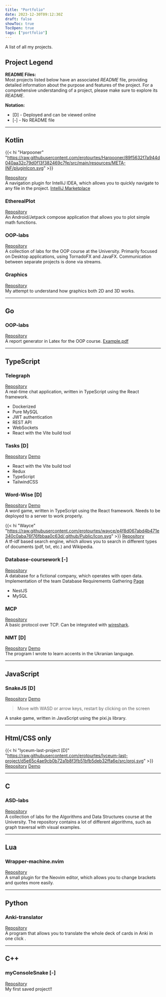 ```yaml
---
title: "Portfolio"
date: 2023-12-30T09:12:30Z
draft: false
showToc: true
TocOpen: true
tags: ["portfolio"]
---
```


A list of all my projects.

## Project Legend
**README Files:**  
Most projects listed below have an associated *README* file, 
providing detailed information about the purpose and features of the project.
For a comprehensive understanding of a project, please make sure to explore its *README*.


**Notation:**
- [D] - Deployed and can be viewed online
- [-] - No README file


---
## Kotlin
<!-- ### Harpooner -->
{{< hi "Harpooner" "https://raw.githubusercontent.com/erotourtes/Harpooner/89f5632f7a944d040aa32c79d0f13f382469c7fe/src/main/resources/META-INF/pluginIcon.svg" >}}

[Repository](https://github.com/erotourtes/Harpooner)  
A navigation plugin for IntelliJ IDEA, which allows you to quickly navigate to any file in the project.
[IntelliJ Marketplace](https://plugins.jetbrains.com/plugin/21796-harpooner)


### EtherealPlot
[Repository](https://github.com/erotourtes/EtherealPlot)  
An Android/Jetpack compose application that allows you to plot simple math functions.


### OOP-labs 
[Repository](https://github.com/erotourtes/OOP-labs)  
A collection of labs for the OOP course at the University.
Primarily focused on Desktop applications, using TornadoFX and JavaFX. 
Communication between separate projects is done via streams.


### Graphics
[Repository](https://github.com/erotourtes/Graphics)  
My attempt to understand how graphics both 2D and 3D works.


---
## Go
### OOP-labs 
[Repository](https://github.com/erotourtes/OOP-labs)  
A report generator in Latex for the OOP course.
[Example.pdf](https://github.com/erotourtes/OOP-labs/blob/main/lab6/report/main.pdf)


---
## TypeScript
### Telegraph
[Repository](https://github.com/erotourtes/Telegraph)  
A real-time chat application, written in TypeScript using the React framework.

- Dockerized
- Pure MySQL
- JWT authentication
- REST API
- WebSockets
- React with the Vite build tool


### Tasks [D]
[Repository](https://github.com/erotourtes/Tasks)
[Demo](https://erotourtes.github.io/Tasks/)  

- React with the Vite build tool
- Redux
- TypeScript
- TailwindCSS


### Word-Wise [D]
[Repository](https://github.com/erotourtes/Word-Wise)
[Demo](https://erotourtes.github.io/Word-Wise/)  
A word game, written in TypeScript using the React framework. Needs to be deployed to a server to work properly.


<!-- ### Wayce -->
{{< hi "Wayce" "https://raw.githubusercontent.com/erotourtes/wayce/e4f8d067abd4b471e340c0aba76f76fbbaa0c63d/.github/Public/Icon.svg" >}}
[Repository](https://github.com/erotourtes/Wayce)  
A tf-idf based search engine, which allows you to search in different types of documents (pdf, txt, etc.) and Wikipedia.


### Database-coursework [-]
[Repository](https://github.com/erotourtes/Database-coursework)  
A database for a fictional company, which operates with open data.
Implementation of the team Database Requirements Gathering [Page](https://dmutre.github.io/edu_db_labs-IM-21/use%20cases/#_1-%D0%B7%D0%B0%D0%B3%D0%B0%D0%BB%D1%8C%D0%BD%D0%B0-%D1%81%D1%85%D0%B5%D0%BC%D0%B0)

- NestJS
- MySQL


### MCP
[Repository](https://github.com/erotourtes/MCP)  
A basic protocol over TCP. Can be integrated with [wireshark](https://www.wireshark.org).


### NMT [D]
[Repository](https://github.com/erotourtes/NMT)
[Demo](https://erotourtes.github.io/NMT/public)  
The program I wrote to learn accents in the Ukranian language.


---
## JavaScript
### SnakeJS [D]
[Repository](https://github.com/erotourtes/SnakeJS)
[Demo](https://erotourtes.github.io/SnakeJS/)
> Move with WASD or arrow keys, restart by clicking on the screen

A snake game, written in JavaScript using the pixi.js library.


---
## Html/CSS only    
<!-- ### lyceum-last-project [D] -->
{{< hi "lyceum-last-project [D]" "https://raw.githubusercontent.com/erotourtes/lyceum-last-project/d5e65c4ae9cb0b72a1b8f3fb51bfb5deb32ffa6e/src/proj.svg" >}}
[Repository](https://github.com/erotourtes/lyceum-last-project)
[Demo](https://erotourtes.github.io/lyceum-last-project/)


---
## C
### ASD-labs
[Repository](https://github.com/erotourtes/ASD-labs)  
A collection of labs for the Algorithms and Data Structures course at the University. 
The repository contains a lot of different algorithms, such as graph traversal with visual examples.


---
## Lua
### Wrapper-machine.nvim
[Repository](https://github.com/erotourtes/Wrapper-machine.nvim)  
A small plugin for the Neovim editor, which allows you to change brackets and quotes more easily.


---
## Python
### Anki-translator
[Repository](https://github.com/erotourtes/Anki-translator)  
A program that allows you to translate the whole deck of cards in Anki in one click .


---
## C++
### myConsoleSnake [-]   
[Repository](https://github.com/erotourtes/myConsoleSnake)  
My first saved project!!
